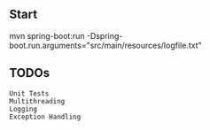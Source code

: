 ## Start

mvn spring-boot:run -Dspring-boot.run.arguments="src/main/resources/logfile.txt"


## TODOs
```
Unit Tests
Multithreading
Logging
Exception Handling
```
